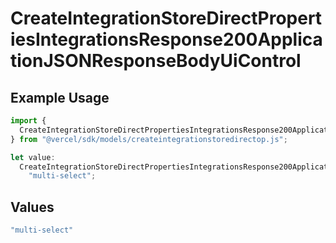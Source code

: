 # CreateIntegrationStoreDirectPropertiesIntegrationsResponse200ApplicationJSONResponseBodyUiControl

## Example Usage

```typescript
import {
  CreateIntegrationStoreDirectPropertiesIntegrationsResponse200ApplicationJSONResponseBodyUiControl,
} from "@vercel/sdk/models/createintegrationstoredirectop.js";

let value:
  CreateIntegrationStoreDirectPropertiesIntegrationsResponse200ApplicationJSONResponseBodyUiControl =
    "multi-select";
```

## Values

```typescript
"multi-select"
```